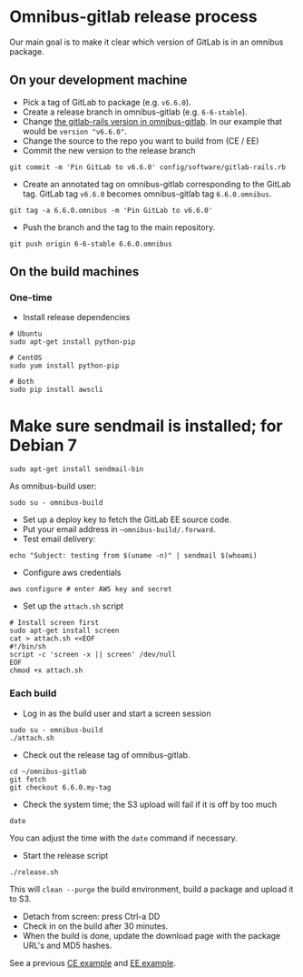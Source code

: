 # Omnibus-gitlab release process

Our main goal is to make it clear which version of GitLab is in an omnibus package.

## On your development machine

- Pick a tag of GitLab to package (e.g. `v6.6.0`).
- Create a release branch in omnibus-gitlab (e.g. `6-6-stable`).
- Change [the gitlab-rails version in omnibus-gitlab].
  In our example that would be `version "v6.6.0"`.
- Change the source to the repo you want to build from (CE / EE)
- Commit the new version to the release branch

```shell
git commit -m 'Pin GitLab to v6.6.0' config/software/gitlab-rails.rb
```

- Create an annotated tag on omnibus-gitlab corresponding to the GitLab tag.
  GitLab tag `v6.6.0` becomes omnibus-gitlab tag `6.6.0.omnibus`.

```shell
git tag -a 6.6.0.omnibus -m 'Pin GitLab to v6.6.0'
```

- Push the branch and the tag to the main repository.

```shell
git push origin 6-6-stable 6.6.0.omnibus
```

## On the build machines

### One-time

- Install release dependencies

```shell
# Ubuntu
sudo apt-get install python-pip

# CentOS
sudo yum install python-pip

# Both
sudo pip install awscli
```

# Make sure sendmail is installed; for Debian 7
```shell
sudo apt-get install sendmail-bin
```

As omnibus-build user:

```shell
sudo su - omnibus-build
```

- Set up a deploy key to fetch the GitLab EE source code.
- Put your email address in `~omnibus-build/.forward`.
- Test email delivery:

```shell
echo "Subject: testing from $(uname -n)" | sendmail $(whoami)
```

- Configure aws credentials

```shell
aws configure # enter AWS key and secret
```

- Set up the `attach.sh` script

```shell
# Install screen first
sudo apt-get install screen
cat > attach.sh <<EOF
#!/bin/sh
script -c 'screen -x || screen' /dev/null
EOF
chmod +x attach.sh
```

### Each build

- Log in as the build user and start a screen session

```shell
sudo su - omnibus-build
./attach.sh
```

- Check out the release tag of omnibus-gitlab.

```shell
cd ~/omnibus-gitlab
git fetch
git checkout 6.6.0.my-tag
```

- Check the system time; the S3 upload will fail if it is off by too much

```shell
date
```

You can adjust the time with the `date` command if necessary.

- Start the release script

```shell
./release.sh
```

This will `clean --purge` the build environment, build a package and upload it to S3.

- Detach from screen: press Ctrl-a DD
- Check in on the build after 30 minutes.
- When the build is done, update the download page with the package URL's and MD5 hashes.

See a previous [CE example](https://gitlab.com/gitlab-com/www-gitlab-com/merge_requests/141)
and [EE example](https://dev.gitlab.org/gitlab/gitlab-ee/commit/7301417820404f92ca7c0a9940408ef414ef3c01).

[the gitlab-rails version in omnibus-gitlab]: ../master/config/software/gitlab-rails.rb#L20
